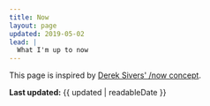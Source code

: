 ```yaml
---
title: Now
layout: page
updated: 2019-05-02
lead: |
  What I'm up to now
---
```


This page is inspired by [Derek Sivers' /now concept](https://nownownow.com).

**Last updated:** {{ updated | readableDate }}
